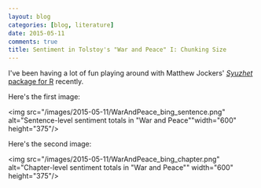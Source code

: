 ```yaml
---
layout: blog
categories: [blog, literature] 
date: 2015-05-11
comments: true
title: Sentiment in Tolstoy's "War and Peace" I: Chunking Size
---
```


I've been having a lot of fun playing around with Matthew Jockers'
[*Syuzhet* package for R][syuzhetpackage] recently.

Here's the first image:

<img src="/images/2015-05-11/WarAndPeace_bing_sentence.png" alt="Sentence-level sentiment totals in "War and Peace""width="600" height="375"/>

Here's the second image:

<img src="/images/2015-05-11/WarAndPeace_bing_chapter.png" alt="Chapter-level sentiment totals in "War and Peace"" width="600" height="375"/>

[syuzhetpackage]: http://www.matthewjockers.net/2015/02/02/syuzhet/
